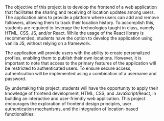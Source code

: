 The objective of this project is to develop the frontend of a web application that facilitates the sharing and receiving of location updates among users. The application aims to provide a platform where users can add and remove followers, allowing them to track their location history. To accomplish this, students are required to leverage the technologies taught in class, namely HTML, CSS, JS, and/or React. While the usage of the React library is recommended, students have the option to develop the application using vanilla JS, without relying on a framework.

The application will provide users with the ability to create personalized profiles, enabling them to publish their own locations. However, it is important to note that access to the primary features of the application will be restricted to authenticated users. To ensure secure access, authentication will be implemented using a combination of a username and password.

By undertaking this project, students will have the opportunity to apply their knowledge of frontend development, HTML, CSS, and JavaScript/React, in building an interactive and user-friendly web application. This project encourages the exploration of frontend design principles, user authentication mechanisms, and the integration of location-based functionalities.